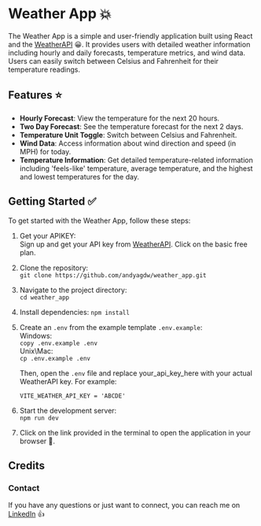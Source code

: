 # Weather App 💥

The Weather App is a simple and user-friendly application built using React and the
[WeatherAPI](https://www.weatherapi.com/) 😀. It provides users with detailed weather information
including hourly and daily forecasts, temperature metrics, and wind data. Users can easily switch
between Celsius and Fahrenheit for their temperature readings.

## Features ⭐

* **Hourly Forecast**: View the temperature for the next 20 hours.
* **Two Day Forecast**: See the temperature forecast for the next 2 days.
* **Temperature Unit Toggle**: Switch between Celsius and Fahrenheit.
* **Wind Data**: Access information about wind direction and speed (in MPH) for today.
* **Temperature Information**: Get detailed temperature-related information including 'feels-like' temperature,
 average temperature, and the highest and lowest temperatures for the day.

## Getting Started ✅

To get started with the Weather App, follow these steps:

1. Get your APIKEY: <br />
 Sign up and get your API key from [WeatherAPI](https://rapidapi.com/weatherapi/api/weatherapi-com/pricing). Click on the basic free plan.
2. Clone the repository: <br /> 
    `git clone https://github.com/andyagdw/weather_app.git`
3. Navigate to the project directory: <br />
    `cd weather_app`
4. Install dependencies:
    `npm install`
5. Create an `.env` from the example template `.env.example`: <br />
    Windows: <br />
    `copy .env.example .env` <br />
    Unix\Mac: <br />
    `cp .env.example .env`

    Then, open the `.env` file and replace your_api_key_here with your actual WeatherAPI key. For example:

    `VITE_WEATHER_API_KEY = 'ABCDE'`
 
6. Start the development server: <br />
    `npm run dev`

7. Click on the link provided in the terminal to open the application in your browser 🚀.

## Credits
### Contact

If you have any questions or just want to connect, you can reach me on [LinkedIn](https://uk.linkedin.com/in/andyagyeidwumah) 👍
